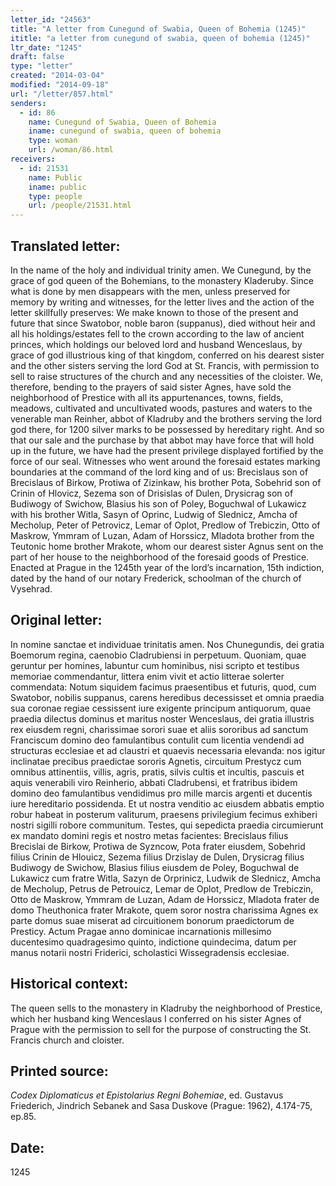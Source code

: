 ```yaml
---
letter_id: "24563"
title: "A letter from Cunegund of Swabia, Queen of Bohemia (1245)"
ititle: "a letter from cunegund of swabia, queen of bohemia (1245)"
ltr_date: "1245"
draft: false
type: "letter"
created: "2014-03-04"
modified: "2014-09-18"
url: "/letter/857.html"
senders:
  - id: 86
    name: Cunegund of Swabia, Queen of Bohemia
    iname: cunegund of swabia, queen of bohemia
    type: woman
    url: /woman/86.html
receivers:
  - id: 21531
    name: Public
    iname: public
    type: people
    url: /people/21531.html
---
```

<h2> Translated letter:</h2>In the name of the holy and individual trinity amen.
We Cunegund, by the grace of god queen of the Bohemians, to the monastery Kladeruby.  Since what is done by men disappears with the men, unless preserved for memory by writing and witnesses, for the letter lives and the action of the letter skillfully preserves: We make known to those of the present and future that since Swatobor, noble baron (suppanus), died without heir and all his holdings/estates fell to the crown according to the law of ancient princes, which holdings our beloved lord and husband Wenceslaus, by grace of god illustrious king of that kingdom, conferred on his dearest sister and the other sisters serving the lord God at St. Francis, with permission to sell to raise structures of the church and any necessities of the cloister.  We, therefore, bending to the prayers of said sister Agnes, have sold the neighborhood of Prestice with all its appurtenances, towns, fields, meadows, cultivated and uncultivated woods, pastures and waters to the venerable man Reinher, abbot of Kladruby and the brothers serving the lord god there, for 1200 silver marks to be possessed by hereditary right.  And so that our sale and the purchase by that abbot may have force that will hold up in the future, we have had the present privilege displayed fortified by the force of our seal.
Witnesses who went around the foresaid estates marking boundaries at the command of the lord king and of us:  Brecislaus son of Brecislaus of Birkow, Protiwa of Zizinkaw, his brother Pota, Sobehrid son of Crinin of Hlovicz, Sezema son of Drisislas of Dulen, Drysicrag son of Budiwogy of Swichow, Blasius his son of Poley, Boguchwal of Lukawicz with his brother Witla, Sasyn of Oprinc, Ludwig of Slednicz, Amcha of Mecholup, Peter of Petrovicz, Lemar of Oplot, Predlow of Trebiczin, Otto of Maskrow, Ymmram of Luzan, Adam of Horssicz, Mladota brother from the Teutonic home brother Mrakote, whom our dearest sister Agnus sent on the part of her house to the neighborhood of the foresaid goods of Prestice.
Enacted at Prague in the 1245th year of the lord’s incarnation, 15th indiction, dated by the hand of our notary Frederick, schoolman of the church of Vysehrad.
<h2 class="mt-4"> Original letter:</h2>In nomine sanctae et individuae trinitatis amen.  Nos Chunegundis, dei gratia Boemorum regina, caenobio Cladrubiensi in perpetuum.  Quoniam, quae geruntur per homines, labuntur cum hominibus, nisi scripto et testibus memoriae commendantur, littera enim vivit et actio litterae solerter commendata:  Notum siquidem facimus praesentibus et futuris, quod, cum Swatobor, nobilis suppanus, carens heredibus decessisset et omnia praedia sua coronae regiae cessissent iure exigente principum antiquorum, quae praedia dilectus dominus et maritus noster Wenceslaus, dei gratia illustris rex eiusdem regni, charissimae sorori suae et aliis sororibus ad sanctum Franciscum domino deo famulantibus contulit cum licentia vendendi ad structuras ecclesiae et ad claustri et quaevis necessaria elevanda:  nos igitur inclinatae precibus praedictae sororis Agnetis, circuitum Prestycz cum omnibus attinentiis, villis, agris, pratis, silvis cultis et incultis, pascuis et aquis venerabili viro Reinherio, abbati Cladrubensi, et fratribus ibidem domino deo famulantibus vendidimus pro mille marcis argenti et ducentis iure hereditario possidenda.  Et ut nostra venditio ac eiusdem abbatis emptio robur habeat in posterum valiturum, praesens privilegium fecimus exhiberi nostri sigilli robore communitum.
Testes, qui sepedicta praedia circumierunt ex mandato domini regis et nostro metas facientes:  Brecislaus filius Brecislai de Birkow, Protiwa de Syzncow, Pota frater eiusdem, Sobehrid filius Crinin de Hlouicz, Sezema filius Drzislay de Dulen, Drysicrag filius Budiwogy de Swichow, Blasius filius eiusdem de Poley, Boguchwal de Lukawicz cum fratre Witla, Sazyn de Orprinicz, Ludwik de Slednicz, Amcha de Mecholup, Petrus de Petrouicz, Lemar de Oplot, Predlow de Trebiczin, Otto de Maskrow, Ymmram de Luzan, Adam de Horssicz, Mladota frater de domo Theuthonica frater Mrakote, quem soror nostra charissima Agnes ex parte domus suae miserat ad circuitionem bonorum praedictorum de Presticy.
Actum Pragae anno dominicae incarnationis millesimo ducentesimo quadragesimo quinto, indictione quindecima, datum per manus notarii nostri Friderici, scholastici Wissegradensis ecclesiae.
<h2 class="mt-4"> Historical context:</h2>The queen sells to the monastery in Kladruby the neighborhood of Prestice, which her husband king Wenceslaus I conferred on his sister Agnes of Prague with the permission to sell for the purpose of constructing the St. Francis church and cloister.
<h2 class="mt-4"> Printed source:</h2><p><em>Codex Diplomaticus et Epistolarius Regni Bohemiae</em>, ed. Gustavus Friederich, Jindrich Sebanek and Sasa Duskove (Prague: 1962), 4.174-75, ep.85.</p><h2 class="mt-4"> Date:</h2>1245